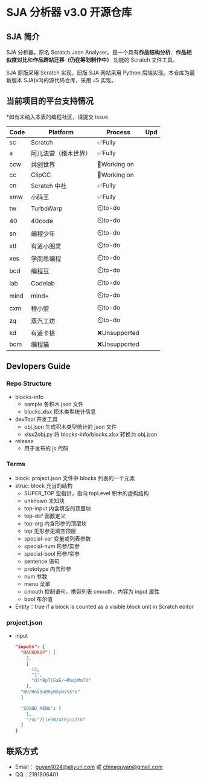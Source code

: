 # SJA 分析器 v3.0 开源仓库

## SJA 简介

SJA 分析器，原名 Scratch Json Analyser。是一个具有**作品结构分析**、**作品相似度对比**和**作品跨站迁移（仍在筹划制作中）** 功能的 Scratch 文件工具。

SJA 原版采用 Scratch 实现，旧版 SJA 网站采用 Python 后端实现。本仓库为最新版本 SJA(v3)的源代码仓库，采用 JS 实现。

## 当前项目的平台支持情况

\*如有未纳入本表的编程社区，请提交 issue.

| Code | Platform             | Process       | Upd |
| ---- | -------------------- | ------------- | --- |
| sc   | Scratch              | ✅Fully       |     |
| a    | 阿儿法营（稽木世界） | ✅Fully       |     |
| ccw  | 共创世界             | 🚧Working on  |     |
| cc   | ClipCC               | 🚧Working on  |     |
| cn   | Scratch 中社         | ✅Fully       |     |
| xmw  | 小码王               | ✅Fully       |     |
| tw   | TurboWarp            | ⏲️to-do       |     |
| 40   | 40code               | ⏲️to-do       |     |
| sn   | 编程少年             | ⏲️to-do       |     |
| xtl  | 有道小图灵           | ⏲️to-do       |     |
| xes  | 学而思编程           | ⏲️to-do       |     |
| bcd  | 编程豆               | ⏲️to-do       |     |
| lab  | Codelab              | ⏲️to-do       |     |
| mind | mind+                | ⏲️to-do       |     |
| cxm  | 程小盟               | ⏲️to-do       |     |
| zq   | 蒸汽工坊             | ⏲️to-do       |     |
| kd   | 有道卡搭             | ❌Unsupported |     |
| bcm  | 编程猫               | ❌Unsupported |     |

## Devlopers Guide

### Repo Structure

- blocks-info
  - sample 各积木 json 文件
  - blocks.xlsx 积木类型统计信息
- devTool 开发工具
  - obj.json 生成积木类型统计的 json 文件
  - xlsx2obj.py 将 blocks-info/blocks.xlsx 转换为 obj.json
- release
  - 用于发布的 js 代码

### Terms

- block: project.json 文件中 blocks 列表的一个元素
- struc: block 充当的结构
  - SUPER_TOP 空指针，指向 topLevel 积木的虚构结构
  - unknown 未知块
  - top-input 内含填空的顶层块
  - top-def 函数定义
  - top-arg 内含形参的顶层块
  - top 无形参无填空顶层
  - special-var 变量或列表参数
  - special-num 形参/实参
  - special-bool 形参/实参
  - sentence 语句
  - prototype 内含形参
  - num 参数
  - menu 菜单
  - cmouth 控制语句，携带列表 cmouth，内容为 input 属性
  - bool 布尔值
- Entity：true if a block is counted as a visible block unit in Scratch editor

### project.json

- input
  ```json
  "inputs": {
    "BACKDROP": [
      3,
      [
        12,
        "1",
        "dJ*BpT[EaE/~RhqUMm7O"
      ],
    "WU/HnVSoORyWXyHv%$*U"
    ]

    "SOUND_MENU": [
      1,
      "/uL^2][e5W/4T8jcz7IG"
    ]
  }
  ```

## 联系方式

- Email： guyan1024@aliyun.com 或 chinaguyan@gmail.com
- QQ：2191806401
